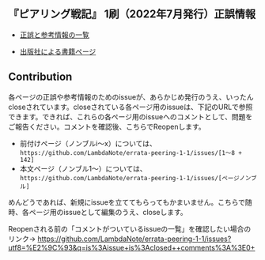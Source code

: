 ## 『ピアリング戦記』 1刷（2022年7月発行）正誤情報

* [正誤と参考情報の一覧](https://github.com/LambdaNote/errata-peering-1-1/issues?q=is%3Aissue+is%3Aopen+sort%3Acreated-asc)

* [出版社による書籍ページ](https://www.lambdanote.com/products/peering)

## Contribution

各ページの正誤や参考情報のためのissueが、あらかじめ発行のうえ、いったんcloseされています。closeされている各ページ用のissueは、下記のURLで参照できます。できれば、これらの各ページ用のissueへのコメントとして、問題をご報告ください。コメントを確認後、こちらでReopenします。

* 前付けページ（ノンブルi～x）については、`https://github.com/LambdaNote/errata-peering-1-1/issues/[1～8 + 142]`
* 本文ページ（ノンブル1～）については、`https://github.com/LambdaNote/errata-peering-1-1/issues/[ページノンブル]`

めんどうであれば、新規にissueを立ててもらってもかまいません。こちらで随時、各ページ用のissueとして編集のうえ、closeします。

Reopenされる前の「コメントがついているissueの一覧」を確認したい場合のリンク→ https://github.com/LambdaNote/errata-peering-1-1/issues?utf8=%E2%9C%93&q=is%3Aissue+is%3Aclosed++comments%3A%3E0+
